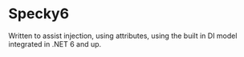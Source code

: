 # Specky6
Written to assist injection, using attributes, using the built in DI model integrated in .NET 6 and up.

